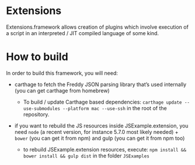 # Extensions
Extensions.framework allows creation of plugins which involve execution of a script in an interpreted / JIT compiled language of some kind.

# How to build

In order to build this framework, you will need:

- carthage to fetch the Freddy JSON parsing library that’s used internally (you can get carthage from homebrew)
  - To build / update Carthage based dependencies: `carthage update --use-submodules --platform mac --use-ssh` in the root of the repository.

- if you want to rebuild the JS resources inside JSExample.extension, you need `node` (a recent version, for instance 5.7.0 most likely needed) + `bower` (you can get it from npm) and gulp (you can get it from npm too)
  - to rebuild JSExample.extension resources, execute: `npm install && bower install && gulp dist` in the folder `JSExamples`
